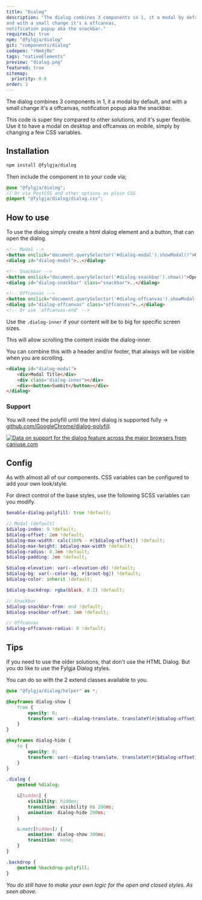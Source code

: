 ```yaml
---
title: "Dialog"
description: "The dialog combines 3 components in 1, it a modal by default,
and with a small change it's a offcanvas,
notification popup aka the snackbar."
requiresJs: true
npm: "@fylgja/dialog"
git: "components/dialog"
codepen: "rNmXjRo"
tags: "nativeElements"
preview: "dialog.png"
featured: true
sitemap:
  priority: 0.6
order: 3
---
```


The dialog combines 3 components in 1, it a modal by default,
and with a small change it's a offcanvas,
notification popup aka the snackbar.

This code is super tiny compared to other solutions,
and it's super flexible.
Use it to have a modal on desktop and offcanvas on mobile,
simply by changing a few CSS variables.

## Installation

```bash
npm install @fylgja/dialog
```

Then include the component in to your code via;

```scss
@use "@fylgja/dialog";
// Or via PostCSS and other options as plain CSS
@import "@fylgja/dialog/dialog.css";
```

## How to use

To use the dialog simply create a html dialog element and a button,
that can open the dialog.

```html
<!-- Modal -->
<button onclick="document.querySelector('#dialog-modal').showModal()">Open</button>
<dialog id="dialog-modal">..</dialog>

<!-- Snackbar -->
<button onclick="document.querySelector('#dialog-snackbar').show()">Open</button>
<dialog id="dialog-snackbar" class="snackbar">..</dialog>

<!-- Offcanvas -->
<button onclick="document.querySelector('#dialog-offcanvas').showModal()">Open</button>
<dialog id="dialog-offcanvas" class="offcanvas">..</dialog>
<!-- Or use 'offcanvas-end' -->
```

Use the `.dialog-inner` 
if your content will be to big for specific screen sizes.

This will allow scrolling the content inside the dialog-inner.

You can combine this with a header and/or footer, 
that always will be visible when you are scrolling.

```html
<dialog id="dialog-modal">
    <div>Modal Title</div>
    <div class="dialog-inner"></div>
    <div><button>Sumbit</button></div>
</dialog>
```

### Support

You will need the polyfill until the html dialog is supported fully
-> [github.com/GoogleChrome/dialog-polyfill](https://github.com/GoogleChrome/dialog-polyfill).

[![Data on support for the dialog feature across the major browsers from caniuse.com](https://caniuse.bitsofco.de/image/dialog.webp)](https://caniuse.com/dialog)

## Config

As with almost all of our components.
CSS variables can be configured to add your own look/style.

For direct control of the base styles, 
use the following SCSS variables can you modify.

```scss
$enable-dialog-polyfill: true !default;

// Modal (default)
$dialog-index: 9 !default;
$dialog-offset: 2em !default;
$dialog-max-width: calc(100% - #{$dialog-offset}) !default;
$dialog-max-height: $dialog-max-width !default;
$dialog-radius: 0.3em !default;
$dialog-padding: 2em !default;

$dialog-elevation: var(--elevation-z6) !default;
$dialog-bg: var(--color-bg, #{$root-bg}) !default;
$dialog-color: inherit !default;

$dialog-backdrop: rgba(black, 0.2) !default;

// Snackbar
$dialog-snackbar-from: end !default;
$dialog-snackbar-offset: 1em !default;

// Offcanvas
$dialog-offcanvas-radius: 0 !default;
```

## Tips

If you need to use the older solutions, that don't use the HTML Dialog.
But you do like to use the Fylgja Dialog styles.

You can do so with the 2 extend classes available to you.

```scss
@use "@fylgja/dialog/helper" as *;

@keyframes dialog-show {
    from {
        opacity: 0;
        transform: var(--dialog-translate, translateY(#{$dialog-offset}));
    }
}

@keyframes dialog-hide {
    to {
        opacity: 0;
        transform: var(--dialog-translate, translateY(#{$dialog-offset}));
    }
}

.dialog {
    @extend %dialog;

    &[hidden] {
        visibility: hidden;
        transition: visibility 0s 200ms;
        animation: dialog-hide 200ms;
    }

    &:not([hidden]) {
        animation: dialog-show 300ms;
        transition: none;
    }
}

.backdrop {
    @extend %backdrop-polyfill;
}
```

_You do still have to make your own logic for the open and closed styles._
_As seen above._
